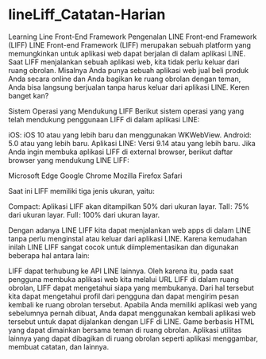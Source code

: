 # lineLiff_Catatan-Harian
Learning Line Front-End Framework
Pengenalan LINE Front-end Framework (LIFF)
LINE Front-end Framework (LIFF) merupakan sebuah platform yang memungkinkan untuk aplikasi web dapat berjalan di dalam aplikasi LINE. Saat LIFF menjalankan sebuah aplikasi web, kita tidak perlu keluar dari ruang obrolan. Misalnya Anda punya sebuah aplikasi web jual beli produk Anda secara online dan Anda bagikan ke ruang obrolan dengan teman, Anda bisa langsung berjualan tanpa harus keluar dari aplikasi LINE. Keren banget kan?



Sistem Operasi yang Mendukung LIFF
Berikut sistem operasi yang yang telah mendukung penggunaan LIFF di dalam aplikasi LINE:

iOS: iOS 10 atau yang lebih baru dan menggunakan WKWebView.
Android: 5.0 atau yang lebih baru.
Aplikasi LINE: Versi 9.14 atau yang lebih baru.
Jika Anda ingin membuka aplikasi LIFF di external browser, berikut daftar browser yang mendukung LINE LIFF:

Microsoft Edge
Google Chrome
Mozilla Firefox
Safari


Saat ini LIFF memiliki tiga jenis ukuran, yaitu:

Compact: Aplikasi LIFF akan ditampilkan 50% dari ukuran layar.
Tall : 75% dari ukuran layar.
Full : 100% dari ukuran layar.


Dengan adanya LINE LIFF kita dapat menjalankan web apps di dalam LINE tanpa perlu menginstal atau keluar dari aplikasi LINE. Karena kemudahan inilah LINE LIFF sangat cocok untuk diimplementasikan dan digunakan beberapa hal antara lain:


LIFF dapat terhubung ke API LINE lainnya. Oleh karena itu, pada saat pengguna membuka aplikasi web kita melalui URL LIFF di dalam ruang obrolan, LIFF dapat mengetahui siapa yang membukanya. Dari hal tersebut kita dapat mengetahui profil dari pengguna dan dapat mengirim pesan kembali ke ruang obrolan tersebut.
Apabila Anda memiliki aplikasi web yang sebelumnya pernah dibuat, Anda dapat menggunakan kembali aplikasi web tersebut untuk dapat dijalankan dengan LIFF di LINE.
Game berbasis HTML yang dapat dimainkan bersama teman di ruang obrolan.
Aplikasi utilitas lainnya yang dapat dibagikan di ruang obrolan seperti aplikasi menggambar, membuat catatan, dan lainnya.
